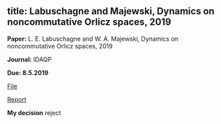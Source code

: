 title: Labuschagne and  Majewski, Dynamics on noncommutative Orlicz spaces, 2019
---
**Paper:** L. E. Labuschagne and W. A. Majewski, Dynamics on noncommutative Orlicz spaces, 2019

**Journal:** IDAQP

**Due: 8.5.2019**


[File](labuschagne2019/file.pdf)

[Report](labuschagne2019/report.pdf)


**My decision** reject